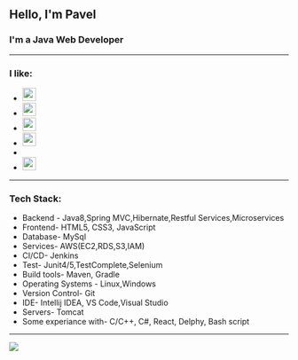 ## Hello, I'm Pavel 

### I'm a Java Web Developer
-----
### I like: 

- <img alight ="left" width="24px" src="https://img.icons8.com/fluency/2x/beer.png"> 

- <img alight ="left" width="24px" src="https://img.icons8.com/color/344/java-coffee-cup-logo--v1.png"> 

- <img alight ="left" width="24px" src="https://img.icons8.com/fluency/344/bicycle.png"> 

- <img alight ="left" width="24px" src="https://img.icons8.com/color/2x/sunbathe.png">
- 
- <img alight ="left" width="24px" src="https://img.icons8.com/emoji/344/dove-emoji.png"> 

-----

### Tech Stack:
- Backend - Java8,Spring MVC,Hibernate,Restful Services,Microservices
- Frontend- HTML5, CSS3, JavaScript
- Database- MySql
- Services- AWS(EC2,RDS,S3,IAM)
- CI/CD- Jenkins
- Test- Junit4/5,TestComplete,Selenium
- Build tools- Maven, Gradle
- Operating Systems - Linux,Windows
- Version Control- Git
- IDE- Intellij IDEA, VS Code,Visual Studio
- Servers- Tomcat
- Some experiance with- С/С++, C#, React, Delphy, Bash script

-----

<img   src="https://99px.ru/sstorage/86/2015/10/image_862310151728392738914.gif">

 
